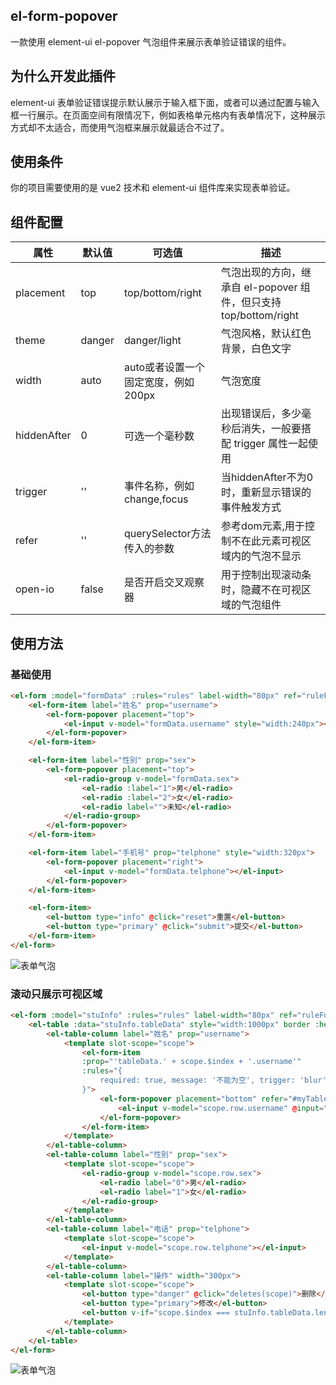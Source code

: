 ## el-form-popover
一款使用 element-ui el-popover 气泡组件来展示表单验证错误的组件。

## 为什么开发此插件

element-ui 表单验证错误提示默认展示于输入框下面，或者可以通过配置与输入框一行展示。在页面空间有限情况下，例如表格单元格内有表单情况下，这种展示方式却不太适合，而使用气泡框来展示就最适合不过了。


## 使用条件
你的项目需要使用的是 vue2 技术和 element-ui 组件库来实现表单验证。




## 组件配置
|  属性   | 默认值  | 可选值 |描述 |
|  ----  | ----  | ---- | ---- |
| placement  | top | top/bottom/right | 气泡出现的方向，继承自 el-popover 组件，但只支持top/bottom/right |
| theme  | danger | danger/light | 气泡风格，默认红色背景，白色文字 |
| width  | auto | auto或者设置一个固定宽度，例如200px | 气泡宽度 |
| hiddenAfter  | 0 | 可选一个毫秒数 | 出现错误后，多少毫秒后消失，一般要搭配 trigger 属性一起使用 |
| trigger  | '' | 事件名称，例如change,focus | 当hiddenAfter不为0时，重新显示错误的事件触发方式 |
| refer  | '' | querySelector方法传入的参数 | 参考dom元素,用于控制不在此元素可视区域内的气泡不显示 |
| open-io  | false | 是否开启交叉观察器 | 用于控制出现滚动条时，隐藏不在可视区域的气泡组件 |

## 使用方法

### 基础使用
```html
<el-form :model="formData" :rules="rules" label-width="80px" ref="ruleForm" :show-message="false">
    <el-form-item label="姓名" prop="username">
        <el-form-popover placement="top">
            <el-input v-model="formData.username" style="width:240px"></el-input>
        </el-form-popover>
    </el-form-item>

    <el-form-item label="性别" prop="sex">
        <el-form-popover placement="top">
            <el-radio-group v-model="formData.sex">
                <el-radio :label="1">男</el-radio>
                <el-radio :label="2">女</el-radio>
                <el-radio label="">未知</el-radio>
            </el-radio-group>
        </el-form-popover>	
    </el-form-item>

    <el-form-item label="手机号" prop="telphone" style="width:320px">
        <el-form-popover placement="right">
            <el-input v-model="formData.telphone"></el-input>
        </el-form-popover>
    </el-form-item>

    <el-form-item>
        <el-button type="info" @click="reset">重置</el-button>
        <el-button type="primary" @click="submit">提交</el-button>
    </el-form-item>
</el-form>
```
![表单气泡](http://www.saojun.top/assets/images/demo1.png)


### 滚动只展示可视区域
```html
<el-form :model="stuInfo" :rules="rules" label-width="80px" ref="ruleForm2" :show-message="false">
    <el-table :data="stuInfo.tableData" style="width:1000px" border :height="300" ref="table" id="myTable">
        <el-table-column label="姓名" prop="username">
            <template slot-scope="scope">
                <el-form-item 
                :prop="'tableData.' + scope.$index + '.username'"  
                :rules="{
                    required: true, message: '不能为空', trigger: 'blur'
                }">
                    <el-form-popover placement="bottom" refer="#myTable .el-table__body-wrapper" :open-io="true">
                        <el-input v-model="scope.row.username" @input="handleInput"></el-input>
                    </el-form-popover>
                </el-form-item>
            </template>
        </el-table-column>
        <el-table-column label="性别" prop="sex">
            <template slot-scope="scope">
                <el-radio-group v-model="scope.row.sex">
                    <el-radio label="0">男</el-radio>
                    <el-radio label="1">女</el-radio>
                </el-radio-group>
            </template>
        </el-table-column>
        <el-table-column label="电话" prop="telphone">
            <template slot-scope="scope">
                <el-input v-model="scope.row.telphone"></el-input>
            </template>
        </el-table-column>
        <el-table-column label="操作" width="300px">
            <template slot-scope="scope">
                <el-button type="danger" @click="deletes(scope)">删除</el-button>
                <el-button type="primary">修改</el-button>
                <el-button v-if="scope.$index === stuInfo.tableData.length-1" type="success" @click="add">增加</el-button>
            </template>
        </el-table-column>
    </el-table>
</el-form>
```

![表单气泡](http://www.saojun.top/assets/images/demo2.gif)












